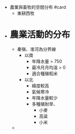- 農業與畜牧的空間分布 #card
	- 東耕西牧
- # 農業活動的分布
	- 秦嶺、淮河為分界線
		- 以南
			- 年降水量 > 750
			- 最冷月月均溫 > 0
			- 適合種殖稻米
		- 以北
			- 緯度較高
			- 氣候寒冷
			- 年降水量較少
			- 多種殖耐旱、
				- 小麥
				- 高粱
				- 小米
	-